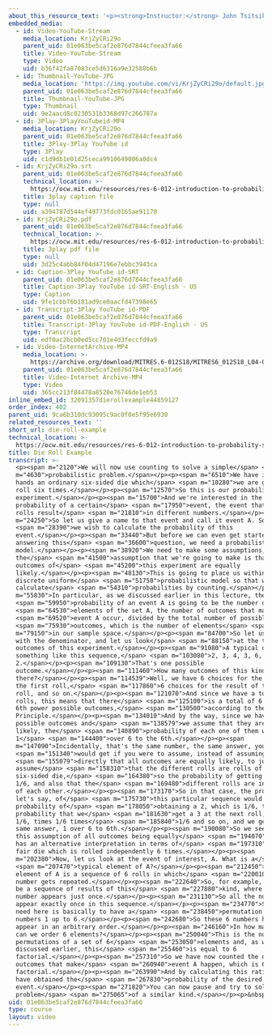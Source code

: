 ```yaml
---
about_this_resource_text: '<p><strong>Instructor:</strong> John Tsitsiklis</p>'
embedded_media:
  - id: Video-YouTube-Stream
    media_location: KrjZyCRi29o
    parent_uid: 01e063be5caf2e876d7844cfeea3fa66
    title: Video-YouTube-Stream
    type: Video
    uid: b36f42fa87083ce5d6316a9e32588b6b
  - id: Thumbnail-YouTube-JPG
    media_location: 'https://img.youtube.com/vi/KrjZyCRi29o/default.jpg'
    parent_uid: 01e063be5caf2e876d7844cfeea3fa66
    title: Thumbnail-YouTube-JPG
    type: Thumbnail
    uid: 9e2aacd8c0230531b3368d97c266787a
  - id: 3Play-3PlayYouTubeid-MP4
    media_location: KrjZyCRi29o
    parent_uid: 01e063be5caf2e876d7844cfeea3fa66
    title: 3Play-3Play YouTube id
    type: 3Play
    uid: c1d9db1e01d25ceca9910649006a0dc4
  - id: KrjZyCRi29o.srt
    parent_uid: 01e063be5caf2e876d7844cfeea3fa66
    technical_location: >-
      https://ocw.mit.edu/resources/res-6-012-introduction-to-probability-spring-2018/part-i-the-fundamentals/die-roll-example/KrjZyCRi29o.srt
    title: 3play caption file
    type: null
    uid: a394787d544ef49773fdc0165ae91170
  - id: KrjZyCRi29o.pdf
    parent_uid: 01e063be5caf2e876d7844cfeea3fa66
    technical_location: >-
      https://ocw.mit.edu/resources/res-6-012-introduction-to-probability-spring-2018/part-i-the-fundamentals/die-roll-example/KrjZyCRi29o.pdf
    title: 3play pdf file
    type: null
    uid: 3d25c4abb84f04d47196e7ebbc3943ca
  - id: Caption-3Play YouTube id-SRT
    parent_uid: 01e063be5caf2e876d7844cfeea3fa66
    title: Caption-3Play YouTube id-SRT-English - US
    type: Caption
    uid: 9fe1cbb76b181ad9ce0aacfd47398e65
  - id: Transcript-3Play YouTube id-PDF
    parent_uid: 01e063be5caf2e876d7844cfeea3fa66
    title: Transcript-3Play YouTube id-PDF-English - US
    type: Transcript
    uid: edf0ac2bcb0ed5cc701e4d3feccfd9a9
  - id: Video-InternetArchive-MP4
    media_location: >-
      https://archive.org/download/MITRES.6-012S18/MITRES6_012S18_L04-03_300k.mp4
    parent_uid: 01e063be5caf2e876d7844cfeea3fa66
    title: Video-Internet Archive-MP4
    type: Video
    uid: 365cc213f84478a8520e76746de1eb53
inline_embed_id: 32091357dierollexample44859127
order_index: 402
parent_uid: 9ca6b310dc93095c9ac0f0e5f95e6930
related_resources_text: ''
short_url: die-roll-example
technical_location: >-
  https://ocw.mit.edu/resources/res-6-012-introduction-to-probability-spring-2018/part-i-the-fundamentals/die-roll-example
title: Die Roll Example
transcript: >-
  <p><span m="2120">We will now use counting to solve a simple</span> <span
  m="4630">probabilistic problem.</span></p><p><span m="6510">We have in our
  hands an ordinary six-sided die which</span> <span m="10280">we are going to
  roll six times.</span></p><p><span m="12570">So this is our probabilistic
  experiment.</span></p><p><span m="15700">And we're interested in the
  probability of a certain</span> <span m="17950">event, the event that the six
  rolls result</span> <span m="21810">in different numbers.</span></p><p><span
  m="24250">So let us give a name to that event and call it event A. So</span>
  <span m="28390">we wish to calculate the probability of this
  event.</span></p><p><span m="33440">But before we can even get started
  answering this</span> <span m="36600">question, we need a probabilistic
  model.</span></p><p><span m="38920">We need to make some assumptions, and
  the</span> <span m="41500">assumption that we're going to make is that all
  outcomes of</span> <span m="45200">this experiment are equally
  likely.</span></p><p><span m="48130">This is going to place us within a
  discrete uniform</span> <span m="51750">probabilistic model so that we can
  calculate</span> <span m="54310">probabilities by counting.</span></p><p><span
  m="55830">In particular, as we discussed earlier in this lecture, the</span>
  <span m="59950">probability of an event A is going to be the number of</span>
  <span m="64530">elements of the set A, the number of outcomes that make</span>
  <span m="69520">event A occur, divided by the total number of possible</span>
  <span m="75930">outcomes, which is the number of elements</span> <span
  m="79150">in our sample space.</span></p><p><span m="84700">So let us start
  with the denominator, and let us look</span> <span m="88150">at the typical
  outcomes of this experiment.</span></p><p><span m="91080">A typical outcome is
  something like this sequence,</span> <span m="103080">2, 3, 4, 3, 6,
  2.</span></p><p><span m="109130">That's one possible
  outcome.</span></p><p><span m="111460">How many outcomes of this kind are
  there?</span></p><p><span m="114539">Well, we have 6 choices for the result of
  the first roll,</span> <span m="117860">6 choices for the result of the second
  roll, and so on.</span></p><p><span m="121070">And since we have a total of 6
  rolls, this means that there</span> <span m="125100">is a total of 6 to the
  6th power possible outcomes,</span> <span m="130500">according to the Counting
  Principle.</span></p><p><span m="134010">And by the way, since we have so many
  possible outcomes and</span> <span m="138579">we assume that they are equally
  likely, the</span> <span m="140890">probability of each one of them would be
  1</span> <span m="144400">over 6 to the 6th.</span></p><p><span
  m="147090">Incidentally, that's the same number, the same answer, you</span>
  <span m="151340">would get if you were to assume, instead of assuming</span>
  <span m="155079">directly that all outcomes are equally likely, to just
  assume</span> <span m="158310">that the different rolls are rolls of a fair
  six-sided die,</span> <span m="164380">so the probability of getting a 2 is
  1/6, and also that the</span> <span m="169480">different rolls are independent
  of each other.</span></p><p><span m="173170">So in that case, the probability,
  let's say, of</span> <span m="175730">this particular sequence would be the
  probability of</span> <span m="178050">obtaining a 2, which is 1/6, times the
  probability that we</span> <span m="181630">get a 3 at the next roll, which is
  1/6, times 1/6 times</span> <span m="185840">1/6 and so on, and we get the
  same answer, 1 over 6 to 6th.</span></p><p><span m="190080">So we see that
  this assumption of all outcomes being equally</span> <span m="194070">likely
  has an alternative interpretation in terms of</span> <span m="197310">having a
  fair die which is rolled independently 6 times.</span></p><p><span
  m="202380">Now, let us look at the event of interest, A. What is a</span>
  <span m="207470">typical element of A?</span></p><p><span m="212450">A typical
  element of A is a sequence of 6 rolls in which</span> <span m="220010">no
  number gets repeated.</span></p><p><span m="222640">So, for example, it could
  be a sequence of results of this</span> <span m="227880">kind, where each
  number appears just once.</span></p><p><span m="231130">So all the numbers
  appear exactly once in this sequence.</span></p><p><span m="234770">So what we
  need here is basically to have a</span> <span m="238450">permutation of the
  numbers 1 up to 6.</span></p><p><span m="242680">So these 6 numbers have to
  appear in an arbitrary order.</span></p><p><span m="246160">In how many ways
  can we order 6 elements?</span></p><p><span m="250040">This is the number of
  permutations of a set of 6</span> <span m="253050">elements and, as we
  discussed earlier, this</span> <span m="255460">is equal to 6
  factorial.</span></p><p><span m="257310">So we have now counted the number of
  outcomes that make</span> <span m="260940">event A happen, which is 6
  factorial.</span></p><p><span m="263990">And by calculating this ratio, we
  have obtained the</span> <span m="267830">probability of the desired
  event.</span></p><p><span m="271820">You can now pause and try to solve a
  problem</span> <span m="275065">of a similar kind.</span></p><p>&nbsp;</p>
uid: 01e063be5caf2e876d7844cfeea3fa66
type: course
layout: video
---
```

